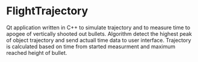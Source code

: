 # FlightTrajectory

Qt application written in C++ to simulate trajectory and to measure time to apogee of vertically shooted out bullets. Algorithm detect the highest peak of object trajectory and send actuall time data to user interface. Trajectory is calculated based on time from started measurment and maximum reached height of bullet.
